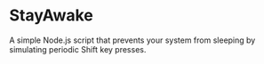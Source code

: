 # StayAwake
A simple Node.js script that prevents your system from sleeping by simulating periodic Shift key presses.
